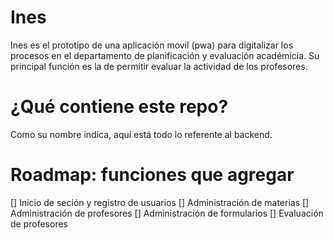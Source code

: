 # Ines
Ines es el prototipo de una aplicación movil (pwa) para digitalizar los procesos en el departamento de planificación y evaluación académicia. Su principal función es la de permitir evaluar la actividad de los profesores.

# ¿Qué contiene este repo?

Como su nombre indica, aquí está todo lo referente al backend.

# Roadmap: funciones que agregar

[] Inicio de seción y registro de usuarios
[] Administración de materias
[] Administración de profesores
[] Administración de formularios
[] Evaluación de profesores


